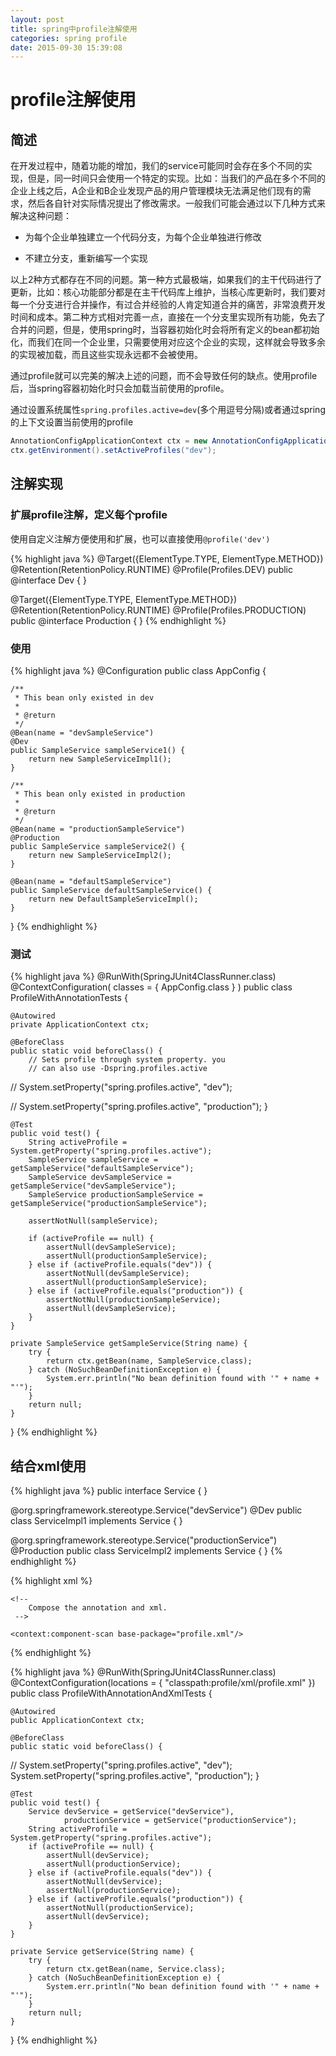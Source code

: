 ```yaml
---
layout: post
title: spring中profile注解使用
categories: spring profile
date: 2015-09-30 15:39:08
---
```

# profile注解使用

## 简述
在开发过程中，随着功能的增加，我们的service可能同时会存在多个不同的实现，但是，同一时间只会使用一个特定的实现。比如：当我们的产品在多个不同的企业上线之后，A企业和B企业发现产品的用户管理模块无法满足他们现有的需求，然后各自针对实际情况提出了修改需求。一般我们可能会通过以下几种方式来解决这种问题：

* 为每个企业单独建立一个代码分支，为每个企业单独进行修改

* 不建立分支，重新编写一个实现

以上2种方式都存在不同的问题。第一种方式最极端，如果我们的主干代码进行了更新，比如：核心功能部分都是在主干代码库上维护，当核心库更新时，我们要对每一个分支进行合并操作，有过合并经验的人肯定知道合并的痛苦，非常浪费开发时间和成本。第二种方式相对完善一点，直接在一个分支里实现所有功能，免去了合并的问题，但是，使用spring时，当容器初始化时会将所有定义的bean都初始化，而我们在同一个企业里，只需要使用对应这个企业的实现，这样就会导致多余的实现被加载，而且这些实现永远都不会被使用。

通过profile就可以完美的解决上述的问题，而不会导致任何的缺点。使用profile后，当spring容器初始化时只会加载当前使用的profile。

通过设置系统属性`spring.profiles.active=dev`(多个用逗号分隔)或者通过spring的上下文设置当前使用的profile

``` java
AnnotationConfigApplicationContext ctx = new AnnotationConfigApplicationContext();
ctx.getEnvironment().setActiveProfiles("dev");
```

## 注解实现

### 扩展profile注解，定义每个profile
使用自定义注解方便使用和扩展，也可以直接使用`@profile('dev')`

{% highlight java %}
@Target({ElementType.TYPE, ElementType.METHOD})
@Retention(RetentionPolicy.RUNTIME)
@Profile(Profiles.DEV)
public @interface Dev {
}

@Target({ElementType.TYPE, ElementType.METHOD})
@Retention(RetentionPolicy.RUNTIME)
@Profile(Profiles.PRODUCTION)
public @interface Production {
}
{% endhighlight %}

### 使用

{% highlight java %}
@Configuration
public class AppConfig {

    /**
     * This bean only existed in dev
     *
     * @return
     */
    @Bean(name = "devSampleService")
    @Dev
    public SampleService sampleService1() {
        return new SampleServiceImpl1();
    }

    /**
     * This bean only existed in production
     *
     * @return
     */
    @Bean(name = "productionSampleService")
    @Production
    public SampleService sampleService2() {
        return new SampleServiceImpl2();
    }

    @Bean(name = "defaultSampleService")
    public SampleService defaultSampleService() {
        return new DefaultSampleServiceImpl();
    }

}
{% endhighlight %}

### 测试

{% highlight java %}
@RunWith(SpringJUnit4ClassRunner.class)
@ContextConfiguration(
        classes = {
                AppConfig.class
        }
)
public class ProfileWithAnnotationTests {

    @Autowired
    private ApplicationContext ctx;

    @BeforeClass
    public static void beforeClass() {
        // Sets profile through system property. you
        // can also use -Dspring.profiles.active
//        System.setProperty("spring.profiles.active", "dev");

//        System.setProperty("spring.profiles.active", "production");
    }

    @Test
    public void test() {
        String activeProfile = System.getProperty("spring.profiles.active");
        SampleService sampleService = getSampleService("defaultSampleService");
        SampleService devSampleService = getSampleService("devSampleService");
        SampleService productionSampleService = getSampleService("productionSampleService");

        assertNotNull(sampleService);

        if (activeProfile == null) {
            assertNull(devSampleService);
            assertNull(productionSampleService);
        } else if (activeProfile.equals("dev")) {
            assertNotNull(devSampleService);
            assertNull(productionSampleService);
        } else if (activeProfile.equals("production")) {
            assertNotNull(productionSampleService);
            assertNull(devSampleService);
        }
    }

    private SampleService getSampleService(String name) {
        try {
            return ctx.getBean(name, SampleService.class);
        } catch (NoSuchBeanDefinitionException e) {
            System.err.println("No bean definition found with '" + name + "'");
        }
        return null;
    }
}
{% endhighlight %}

## 结合xml使用

{% highlight java %}
public interface Service {
}

@org.springframework.stereotype.Service("devService")
@Dev
public class ServiceImpl1 implements Service {
}

@org.springframework.stereotype.Service("productionService")
@Production
public class ServiceImpl2 implements Service {
}
{% endhighlight %}

{% highlight xml %}
<?xml version="1.0" encoding="UTF-8"?>
<beans xmlns="http://www.springframework.org/schema/beans"
       xmlns:xsi="http://www.w3.org/2001/XMLSchema-instance"
       xmlns:context="http://www.springframework.org/schema/context"
       xsi:schemaLocation="http://www.springframework.org/schema/beans 
       http://www.springframework.org/schema/beans/spring-beans.xsd 
       http://www.springframework.org/schema/context http://www.springframework.org/schema/context/spring-context.xsd">

    <!--
        Compose the annotation and xml.
     -->

    <context:component-scan base-package="profile.xml"/>

</beans>
{% endhighlight %}

{% highlight java %}
@RunWith(SpringJUnit4ClassRunner.class)
@ContextConfiguration(locations = {
        "classpath:profile/xml/profile.xml"
})
public class ProfileWithAnnotationAndXmlTests {

    @Autowired
    public ApplicationContext ctx;

    @BeforeClass
    public static void beforeClass() {
//        System.setProperty("spring.profiles.active", "dev");
        System.setProperty("spring.profiles.active", "production");
    }

    @Test
    public void test() {
        Service devService = getService("devService"),
                productionService = getService("productionService");
        String activeProfile = System.getProperty("spring.profiles.active");
        if (activeProfile == null) {
            assertNull(devService);
            assertNull(productionService);
        } else if (activeProfile.equals("dev")) {
            assertNotNull(devService);
            assertNull(productionService);
        } else if (activeProfile.equals("production")) {
            assertNotNull(productionService);
            assertNull(devService);
        }
    }

    private Service getService(String name) {
        try {
            return ctx.getBean(name, Service.class);
        } catch (NoSuchBeanDefinitionException e) {
            System.err.println("No bean definition found with '" + name + "'");
        }
        return null;
    }
}
{% endhighlight %}